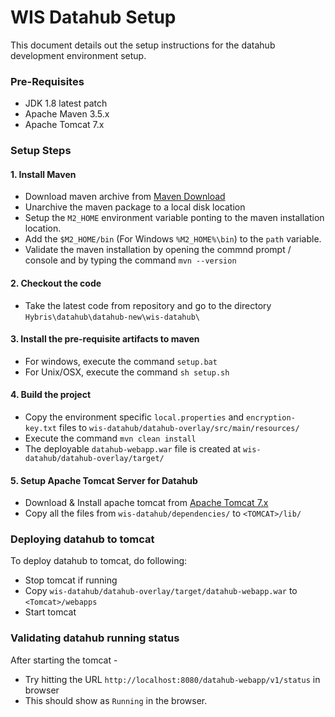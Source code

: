 # WIS Datahub Setup

This document details out the setup instructions for the datahub development environment setup.

### Pre-Requisites
* JDK 1.8 latest patch
* Apache Maven 3.5.x
* Apache Tomcat 7.x


### Setup Steps
#### 1. Install Maven
   * Download maven archive from [Maven Download](https://archive.apache.org/dist/maven/maven-3/3.5.0/binaries/)
   * Unarchive the maven package to a local disk location
   * Setup the `M2_HOME` environment variable ponting to the maven installation location.
   * Add the `$M2_HOME/bin` (For Windows `%M2_HOME%\bin`) to the `path` variable.
   * Validate the maven installation by opening the commnd prompt / console and by typing the command `mvn --version`
#### 2. Checkout the code
   * Take the latest code from repository and go to the directory `Hybris\datahub\datahub-new\wis-datahub\`

#### 3. Install the pre-requisite artifacts to maven
   * For windows, execute the command `setup.bat`
   * For Unix/OSX, execute the command `sh setup.sh`

#### 4. Build the project
   * Copy the environment specific `local.properties` and `encryption-key.txt` files to `wis-datahub/datahub-overlay/src/main/resources/`
   * Execute the command `mvn clean install`
   * The deployable `datahub-webapp.war` file is created at `wis-datahub/datahub-overlay/target/`

#### 5. Setup Apache Tomcat Server for Datahub
   * Download & Install apache tomcat from  [Apache Tomcat 7.x](https://tomcat.apache.org/download-70.cgi)
   * Copy all the files from `wis-datahub/dependencies/` to `<TOMCAT>/lib/`
   
### Deploying datahub to tomcat
   To deploy datahub to tomcat, do following:
   * Stop tomcat if running
   * Copy `wis-datahub/datahub-overlay/target/datahub-webapp.war` to `<Tomcat>/webapps`
   * Start tomcat
   
### Validating datahub running status
   After starting the tomcat - 
   * Try hitting the URL `http://localhost:8080/datahub-webapp/v1/status` in browser
   * This should show as `Running` in the browser.

